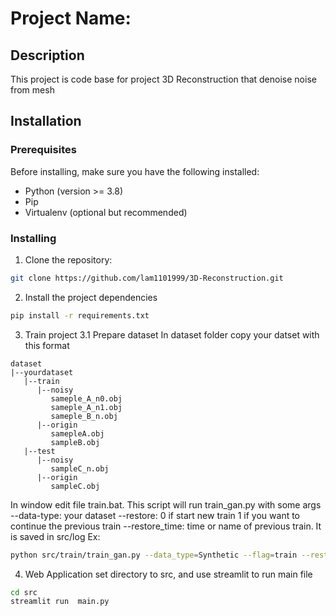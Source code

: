 # Project Name: 

## Description

This project is code base for project 3D Reconstruction that denoise noise from mesh

## Installation

### Prerequisites

Before installing, make sure you have the following installed:

- Python (version >= 3.8)
- Pip
- Virtualenv (optional but recommended)

### Installing

1. Clone the repository:
```bash
git clone https://github.com/lam1101999/3D-Reconstruction.git
```
2. Install the project dependencies
```bash
pip install -r requirements.txt
```
3. Train project
3.1 Prepare dataset
In dataset folder copy your datset with this format
```
dataset
|--yourdataset
   |--train
      |--noisy
         sameple_A_n0.obj
         sameple_A_n1.obj
         sameple_B_n.obj
      |--origin
         samepleA.obj
         sampleB.obj
   |--test   
      |--noisy
         sampleC_n.obj
      |--origin
         sampleC.obj
```
In window edit file train.bat. This script will run train_gan.py with some args
--data-type: your dataset
--restore: 0 if start new train 1 if you want to continue the previous train
--restore_time: time or name of previous train. It is saved in src/log
Ex:
```bash
python src/train/train_gan.py --data_type=Synthetic --flag=train --restore=0 --restore_time=2024-02-05-19-17-20
```

4. Web Application
set directory to src, and use streamlit to run main file
```bash
cd src
streamlit run  main.py
```
